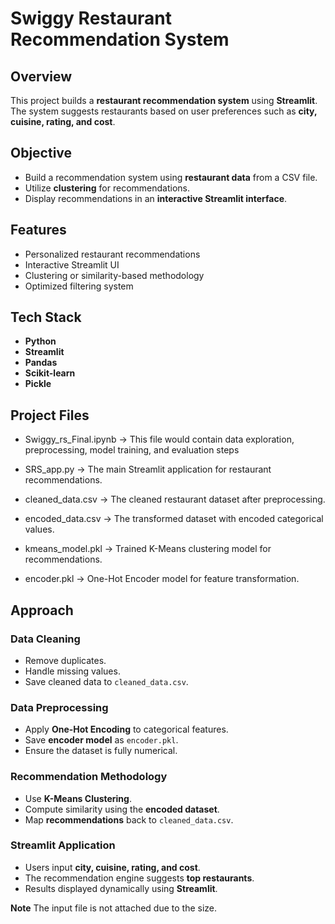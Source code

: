 # Swiggy Restaurant Recommendation System

## Overview
This project builds a **restaurant recommendation system** using **Streamlit**. The system suggests restaurants based on user preferences such as **city, cuisine, rating, and cost**.

## Objective
- Build a recommendation system using **restaurant data** from a CSV file.
- Utilize **clustering** for recommendations.
- Display recommendations in an **interactive Streamlit interface**.

## Features
- Personalized restaurant recommendations
- Interactive Streamlit UI
- Clustering or similarity-based methodology
- Optimized filtering system

## Tech Stack
- **Python**
- **Streamlit**
- **Pandas**
- **Scikit-learn**
- **Pickle**

## Project Files

- Swiggy_rs_Final.ipynb → This file would contain data exploration, preprocessing, model training, and evaluation steps
- SRS_app.py → The main Streamlit application for restaurant recommendations.

- cleaned_data.csv → The cleaned restaurant dataset after preprocessing.

- encoded_data.csv → The transformed dataset with encoded categorical values.

- kmeans_model.pkl → Trained K-Means clustering model for recommendations.

- encoder.pkl → One-Hot Encoder model for feature transformation.

## Approach

### Data Cleaning
- Remove duplicates.
- Handle missing values.
- Save cleaned data to `cleaned_data.csv`.

### Data Preprocessing
- Apply **One-Hot Encoding** to categorical features.
- Save **encoder model** as `encoder.pkl`.
- Ensure the dataset is fully numerical.

### Recommendation Methodology
- Use **K-Means Clustering**.
- Compute similarity using the **encoded dataset**.
- Map **recommendations** back to `cleaned_data.csv`.

### Streamlit Application
- Users input **city, cuisine, rating, and cost**.
- The recommendation engine suggests **top restaurants**.
- Results displayed dynamically using **Streamlit**.

**Note** The input file is not attached due to the size.

